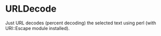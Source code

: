 # URLDecode

Just URL decodes (percent decoding) the selected text using perl (with
URI::Escape module installed).
